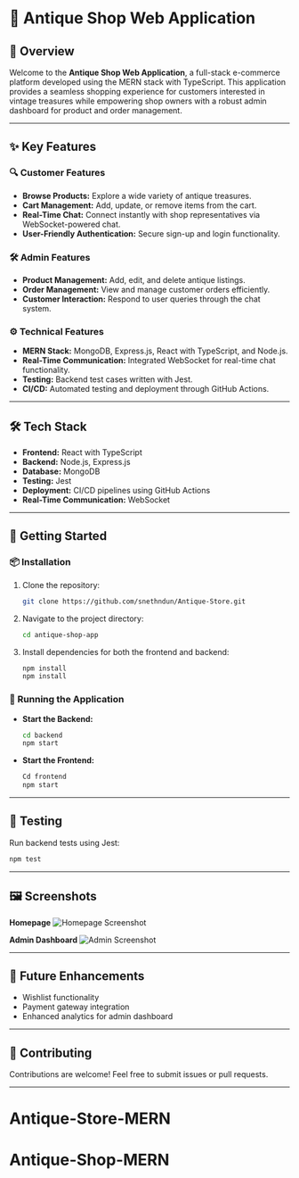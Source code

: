 # 🏺 Antique Shop Web Application

## 📖 Overview
Welcome to the **Antique Shop Web Application**, a full-stack e-commerce platform developed using the MERN stack with TypeScript. This application provides a seamless shopping experience for customers interested in vintage treasures while empowering shop owners with a robust admin dashboard for product and order management.

---

## ✨ Key Features

### 🔍 Customer Features
- **Browse Products:** Explore a wide variety of antique treasures.
- **Cart Management:** Add, update, or remove items from the cart.
- **Real-Time Chat:** Connect instantly with shop representatives via WebSocket-powered chat.
- **User-Friendly Authentication:** Secure sign-up and login functionality.

### 🛠️ Admin Features
- **Product Management:** Add, edit, and delete antique listings.
- **Order Management:** View and manage customer orders efficiently.
- **Customer Interaction:** Respond to user queries through the chat system.

### ⚙️ Technical Features
- **MERN Stack:** MongoDB, Express.js, React with TypeScript, and Node.js.
- **Real-Time Communication:** Integrated WebSocket for real-time chat functionality.
- **Testing:** Backend test cases written with Jest.
- **CI/CD:** Automated testing and deployment through GitHub Actions.

---

## 🛠️ Tech Stack

- **Frontend:** React with TypeScript
- **Backend:** Node.js, Express.js
- **Database:** MongoDB
- **Testing:** Jest
- **Deployment:** CI/CD pipelines using GitHub Actions
- **Real-Time Communication:** WebSocket

---

## 🚀 Getting Started

### 📦 Installation
1. Clone the repository:
   ```bash
   git clone https://github.com/snethndun/Antique-Store.git
   ```
2. Navigate to the project directory:
   ```bash
   cd antique-shop-app
   ```
3. Install dependencies for both the frontend and backend:
   ```bash
   npm install
   npm install
   ```

### 🏃 Running the Application
- **Start the Backend:**
   ```bash
   cd backend
   npm start
   ```
- **Start the Frontend:**
   ```bash
   Cd frontend
   npm start
   ```

---

## 🧪 Testing
Run backend tests using Jest:
```bash
npm test
```

---

## 🖼️ Screenshots

**Homepage**
![Homepage Screenshot](../Antique%20Store/imges/Home%20page%20auntique%20shop.png)

**Admin Dashboard**
![Admin Screenshot](../Antique%20Store/imges/Admin%20dash.png)

---

## 🚧 Future Enhancements
- Wishlist functionality
- Payment gateway integration
- Enhanced analytics for admin dashboard

---

## 🤝 Contributing
Contributions are welcome! Feel free to submit issues or pull requests.

---


# Antique-Store-MERN
# Antique-Shop-MERN
